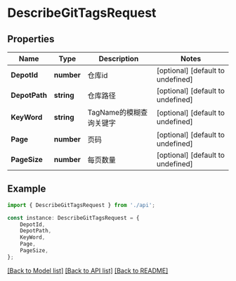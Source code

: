 # DescribeGitTagsRequest


## Properties

Name | Type | Description | Notes
------------ | ------------- | ------------- | -------------
**DepotId** | **number** | 仓库id | [optional] [default to undefined]
**DepotPath** | **string** | 仓库路径 | [optional] [default to undefined]
**KeyWord** | **string** | TagName的模糊查询关键字 | [optional] [default to undefined]
**Page** | **number** | 页码 | [optional] [default to undefined]
**PageSize** | **number** | 每页数量 | [optional] [default to undefined]

## Example

```typescript
import { DescribeGitTagsRequest } from './api';

const instance: DescribeGitTagsRequest = {
    DepotId,
    DepotPath,
    KeyWord,
    Page,
    PageSize,
};
```

[[Back to Model list]](../README.md#documentation-for-models) [[Back to API list]](../README.md#documentation-for-api-endpoints) [[Back to README]](../README.md)
